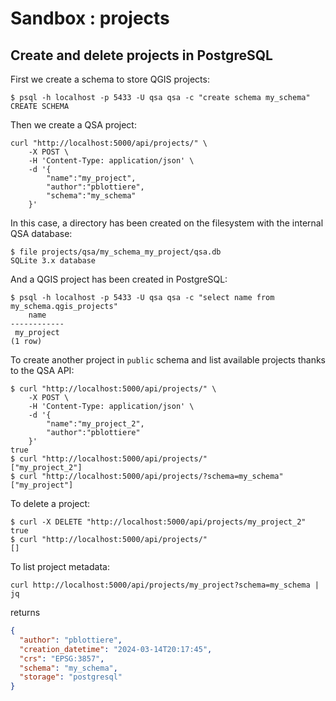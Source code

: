 # Sandbox : projects

## Create and delete projects in PostgreSQL

First we create a schema to store QGIS projects:

```` shell
$ psql -h localhost -p 5433 -U qsa qsa -c "create schema my_schema"
CREATE SCHEMA
````

Then we create a QSA project:

```` shell
curl "http://localhost:5000/api/projects/" \
    -X POST \
    -H 'Content-Type: application/json' \
    -d '{
        "name":"my_project",
        "author":"pblottiere",
        "schema":"my_schema"
    }'
````

In this case, a directory has been created on the filesystem with the internal
QSA database:

```` shell
$ file projects/qsa/my_schema_my_project/qsa.db
SQLite 3.x database
````

And a QGIS project has been created in PostgreSQL:

```` shell
$ psql -h localhost -p 5433 -U qsa qsa -c "select name from my_schema.qgis_projects"
    name
------------
 my_project
(1 row)
````

To create another project in `public` schema and list available projects thanks
to the QSA API:

```` shell
$ curl "http://localhost:5000/api/projects/" \
    -X POST \
    -H 'Content-Type: application/json' \
    -d '{
        "name":"my_project_2",
        "author":"pblottiere"
    }'
true
$ curl "http://localhost:5000/api/projects/"
["my_project_2"]
$ curl "http://localhost:5000/api/projects/?schema=my_schema"
["my_project"]
````

To delete a project:

```` shell
$ curl -X DELETE "http://localhost:5000/api/projects/my_project_2"
true
$ curl "http://localhost:5000/api/projects/"
[]
````

To list project metadata:

```` shell
curl http://localhost:5000/api/projects/my_project?schema=my_schema | jq
````

returns

```` json
{
  "author": "pblottiere",
  "creation_datetime": "2024-03-14T20:17:45",
  "crs": "EPSG:3857",
  "schema": "my_schema",
  "storage": "postgresql"
}
````
